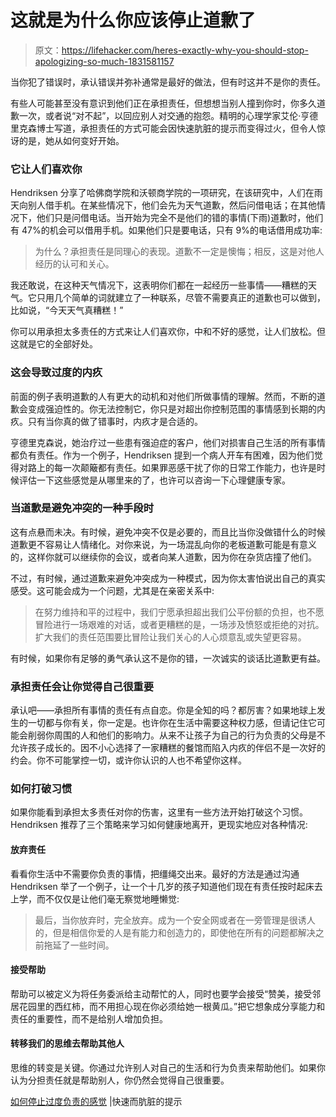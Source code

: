 # 这就是为什么你应该停止道歉了

> 原文：<https://lifehacker.com/heres-exactly-why-you-should-stop-apologizing-so-much-1831581157>

当你犯了错误时，承认错误并弥补通常是最好的做法，但有时这并不是你的责任。



有些人可能甚至没有意识到他们正在承担责任，但想想当别人撞到你时，你多久道歉一次，或者说“对不起”，以回应别人对交通的抱怨。精明的心理学家艾伦·亨德里克森博士写道，承担责任的方式可能会因快速肮脏的提示而变得过火，但令人惊讶的是，她从如何变好开始。

### 它让人们喜欢你

Hendriksen 分享了哈佛商学院和沃顿商学院的一项研究，在该研究中，人们在雨天向别人借手机。在某些情况下，他们会先为天气道歉，然后问借电话；在其他情况下，他们只是问借电话。当开始为完全不是他们的错的事情(下雨)道歉时，他们有 47%的机会可以借用手机。如果他们只是要电话，只有 9%的电话借用成功率:

> 为什么？承担责任是同理心的表现。道歉不一定是懊悔；相反，这是对他人经历的认可和关心。

我还敢说，在这种天气情况下，这表明你们都在一起经历一些事情——糟糕的天气。它只用几个简单的词就建立了一种联系，尽管不需要真正的道歉也可以做到，比如说，“今天天气真糟糕！”

你可以用承担太多责任的方式来让人们喜欢你，中和不好的感觉，让人们放松。但这就是它的全部好处。

### 这会导致过度的内疚

前面的例子表明道歉的人有更大的动机和对他们所做事情的理解。然而，不断的道歉会变成强迫性的。你无法控制它，你只是对超出你控制范围的事情感到长期的内疚。只有当你真的做了错事时，内疚才是合适的。

亨德里克森说，她治疗过一些患有强迫症的客户，他们对损害自己生活的所有事情都负有责任。作为一个例子，Hendriksen 提到一个病人开车有困难，因为他们觉得对路上的每一次颠簸都有责任。如果罪恶感干扰了你的日常工作能力，也许是时候评估一下这些感觉是从哪里来的了，也许可以咨询一下心理健康专家。

### 当道歉是避免冲突的一种手段时

这有点悬而未决。有时候，避免冲突不仅是必要的，而且比当你没做错什么的时候道歉更不容易让人情绪化。对你来说，为一场混乱向你的老板道歉可能是有意义的，这样你就可以继续你的会议，或者向某人道歉，因为你在杂货店撞了他们。

不过，有时候，通过道歉来避免冲突成为一种模式，因为你太害怕说出自己的真实感受。这可能会成为一个问题，尤其是在亲密关系中:

> 在努力维持和平的过程中，我们宁愿承担超出我们公平份额的负担，也不愿冒险进行一场艰难的对话，或者更糟糕的是，一场涉及愤怒或拒绝的对抗。扩大我们的责任范围要比冒险让我们关心的人心烦意乱或失望更容易。

有时候，如果你有足够的勇气承认这不是你的错，一次诚实的谈话比道歉更有益。

### 承担责任会让你觉得自己很重要

承认吧——承担所有事情的责任有点自恋。你是全知的吗？都厉害？如果地球上发生的一切都与你有关，你一定是。也许你在生活中需要这种权力感，但请记住它可能会削弱你周围的人和他们的影响力。从来不让孩子为自己的行为负责的父母是不允许孩子成长的。因不小心选择了一家糟糕的餐馆而陷入内疚的伴侣不是一次好的约会。你不可能掌控一切，或许你认识的人也不希望你这样。

### 如何打破习惯

如果你能看到承担太多责任对你的伤害，这里有一些方法开始打破这个习惯。Hendriksen 推荐了三个策略来学习如何健康地离开，更现实地应对各种情况:

#### 放弃责任

看看你生活中不需要你负责的事情，把缰绳交出来。最好的方法是通过沟通 Hendriksen 举了一个例子，让一个十几岁的孩子知道他们现在有责任按时起床去上学，而不仅仅是让他们毫无察觉地睡懒觉:

> 最后，当你放弃时，完全放弃。成为一个安全网或者在一旁管理是很诱人的，但是相信你爱的人是有能力和创造力的，即使他在所有的问题都解决之前拖延了一些时间。

#### 接受帮助

帮助可以被定义为将任务委派给主动帮忙的人，同时也要学会接受“赞美，接受邻居花园里的西红柿，而不用担心现在你必须给她一根黄瓜。”把它想象成分享能力和责任的重要性，而不是给别人增加负担。

#### 转移我们的思维去帮助其他人

思维的转变是关键。你通过允许别人对自己的生活和行为负责来帮助他们。如果你认为分担责任就是帮助别人，你仍然会觉得自己很重要。

[如何停止过度负责的感觉](https://www.quickanddirtytips.com/health-fitness/mental-health/how-to-stop-feeling-overly-responsible?utm_source=sciam&utm_campaign=sciam) |快速而肮脏的提示